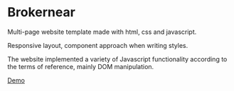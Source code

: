 # Brokernear
Multi-page website template made with html, css and javascript.

Responsive layout, component approach when writing styles.

The website implemented a variety of Javascript functionality according to the terms of reference, mainly DOM manipulation.

[Demo](https://aleksandaralek.github.io/brokernear/)
